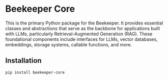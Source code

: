 # Beekeeper Core

This is the primary Python package for the Beekeeper. It provides essential classes and abstractions that serve as the backbone for applications built with LLMs, particularly Retrieval-Augmented Generation (RAG). These foundational components include interfaces for LLMs, vector databases, embeddings, storage systems, callable functions, and more.

## Installation 

```bash
pip install beekeeper-core
```
